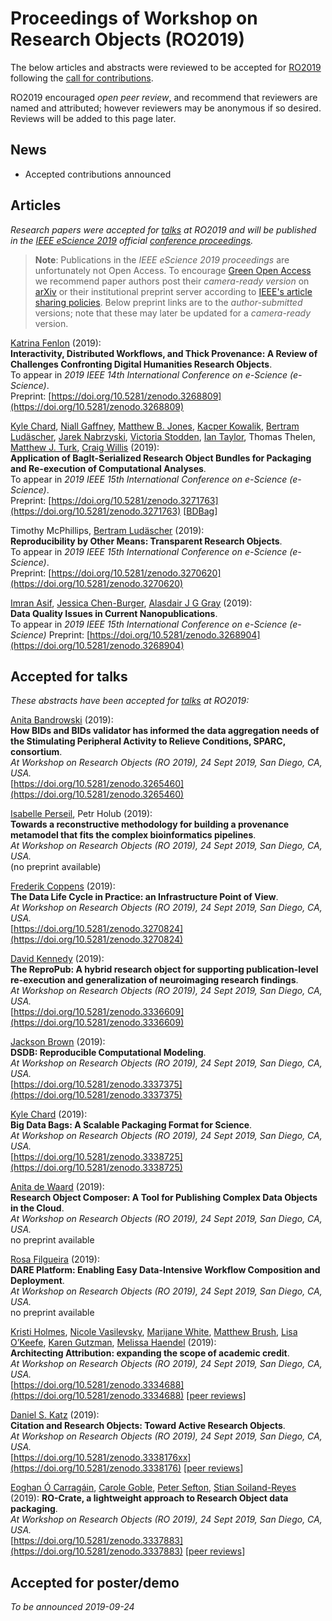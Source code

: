 # Proceedings of Workshop on Research Objects (RO2019)


The below articles and abstracts were reviewed to be accepted for [RO2019](/ro2019/) following the [call for contributions](ro2019/cfp). <!-- See also the [schedule](/ro2019/schedule/) for the corresponding talks. -->

RO2019 encouraged _open peer review_, and recommend that reviewers are named and attributed; however reviewers may be anonymous if so desired. Reviews will be added to this page later.

## News

* Accepted contributions announced


## Articles

_Research papers were accepted for [talks](/ro2019/schedule/) at RO2019 and will be published in the [IEEE eScience 2019](https://escience2019.sdsc.edu/) official [conference proceedings](https://ieeexplore.ieee.org/servlet/opac?punumber=1001511 )._

> **Note**: Publications in the _IEEE eScience 2019 proceedings_ are unfortunately not Open Access. To encourage [Green Open Access](http://www.library.manchester.ac.uk/using-the-library/staff/research/services/open-access-at-manchester/understanding-open-access/#d.en.403436) we recommend paper authors post their _camera-ready version_ on [arXiv](https://arxiv.org/) or their institutional preprint server according to [IEEE's article sharing policies](https://ieeeauthorcenter.ieee.org/publish-with-ieee/author-education-resources/guidelines-and-policies/policy-posting-your-article/). Below preprint links are to the _author-submitted_ versions; note that these may later be updated for a _camera-ready_ version.

[Katrina Fenlon](https://orcid.org/0000-0003-1483-5335) (2019):  
**Interactivity, Distributed Workflows, and Thick Provenance: A Review of Challenges Confronting Digital Humanities Research Objects**.  
To appear in _2019 IEEE 14th International Conference on e-Science (e-Science)_.  
Preprint: [https://doi.org/10.5281/zenodo.3268809](https://doi.org/10.5281/zenodo.3268809)

[Kyle Chard](https://orcid.org/0000-0002-7370-4805),
[Niall Gaffney](https://orcid.org/0000-0002-3668-9853),
[Matthew B. Jones](https://orcid.org/0000-0003-0077-4738),
[Kacper Kowalik](https://orcid.org/0000-0003-1709-3744),
[Bertram Ludäscher](https://orcid.org/0000-0001-9140-936X),
[Jarek Nabrzyski](https://orcid.org/0000-0002-3985-3620),
[Victoria Stodden](https://orcid.org/0000-0003-2015-7825),
[Ian Taylor](https://orcid.org/0000-0002-8904-9630),
Thomas Thelen,
[Matthew J. Turk](https://orcid.org/0000-0002-5294-0198),
[Craig Willis](https://orcid.org/0000-0002-6148-7196) (2019):  
**Application of BagIt-Serialized Research Object Bundles for Packaging and Re-execution of Computational Analyses**.  
To appear in _2019 IEEE 15th International Conference on e-Science (e-Science)_.  
Preprint: [https://doi.org/10.5281/zenodo.3271763](https://doi.org/10.5281/zenodo.3271763)
[[BDBag](https://zenodo.org/record/3271763/files/5cb4ffead9323600016c4d4c.zip?download=1)]

Timothy McPhillips, [Bertram Ludäscher](https://orcid.org/0000-0001-9140-936X) (2019):  
**Reproducibility by Other Means: Transparent Research Objects**.  
To appear in _2019 IEEE 15th International Conference on e-Science (e-Science)_.  
Preprint: [https://doi.org/10.5281/zenodo.3270620](https://doi.org/10.5281/zenodo.3270620)

[Imran Asif](https://orcid.org/0000-0002-1144-6265), [Jessica Chen-Burger](https://orcid.org/0000-0002-7909-0541), [Alasdair J G Gray](https://orcid.org/0000-0002-5711-4872) (2019):  
**Data Quality Issues in Current Nanopublications**.  
To appear in _2019 IEEE 15th International Conference on e-Science (e-Science)_ 
Preprint: [https://doi.org/10.5281/zenodo.3268904](https://doi.org/10.5281/zenodo.3268904)


## Accepted for talks

_These abstracts have been accepted for [talks](/ro2019/schedule/) at RO2019:_

[Anita Bandrowski](https://orcid.org/xx) (2019):  
**How BIDs and BIDs validator has informed the data aggregation needs of the Stimulating Peripheral Activity to Relieve Conditions, SPARC, consortium**.  
_At Workshop on Research Objects (RO 2019), 24 Sept 2019, San Diego, CA, USA._  
[https://doi.org/10.5281/zenodo.3265460](https://doi.org/10.5281/zenodo.3265460)

[Isabelle Perseil](https://orcid.org/xx), Petr Holub (2019):  
**Towards a reconstructive methodology for building a provenance metamodel that fits the complex bioinformatics pipelines**.  
_At Workshop on Research Objects (RO 2019), 24 Sept 2019, San Diego, CA, USA._  
(no preprint available)

[Frederik Coppens](https://orcid.org/xx) (2019):  
**The Data Life Cycle in Practice: an Infrastructure Point of View**.  
_At Workshop on Research Objects (RO 2019), 24 Sept 2019, San Diego, CA, USA._  
[https://doi.org/10.5281/zenodo.3270824](https://doi.org/10.5281/zenodo.3270824)

[David Kennedy](https://orcid.org/xx) (2019):  
**The ReproPub: A hybrid research object for supporting publication-level re-execution and generalization of neuroimaging research findings**.  
_At Workshop on Research Objects (RO 2019), 24 Sept 2019, San Diego, CA, USA._  
[https://doi.org/10.5281/zenodo.3336609](https://doi.org/10.5281/zenodo.3336609)

[Jackson Brown](https://orcid.org/xx) (2019):  
**DSDB: Reproducible Computational Modeling**.  
_At Workshop on Research Objects (RO 2019), 24 Sept 2019, San Diego, CA, USA._  
[https://doi.org/10.5281/zenodo.3337375](https://doi.org/10.5281/zenodo.3337375)

[Kyle Chard](https://orcid.org/xx) (2019):  
**Big Data Bags: A Scalable Packaging Format for Science**.  
_At Workshop on Research Objects (RO 2019), 24 Sept 2019, San Diego, CA, USA._  
[https://doi.org/10.5281/zenodo.3338725](https://doi.org/10.5281/zenodo.3338725)

[Anita de Waard](https://orcid.org/xx) (2019):  
**Research Object Composer: A Tool for Publishing Complex Data Objects in the Cloud**.  
_At Workshop on Research Objects (RO 2019), 24 Sept 2019, San Diego, CA, USA._  
no preprint available

[Rosa Filgueira](https://orcid.org/xx) (2019):  
**DARE Platform: Enabling Easy Data-Intensive Workflow Composition and Deployment**.  
_At Workshop on Research Objects (RO 2019), 24 Sept 2019, San Diego, CA, USA._  
no preprint available

[Kristi Holmes](https://orcid.org/0000-0001-8420-5254),
[Nicole Vasilevsky](https://orcid.org/0000-0001-5208-3432),
[Marijane White](https://orcid.org/0000-0001-5059-4132),
[Matthew Brush](https://orcid.org/0000-0002-1048-5019),
[Lisa O’Keefe](https://orcid.org/0000-0003-1211-7583),
[Karen Gutzman](https://orcid.org/0000-0001-6331-4451),
[Melissa Haendel](https://orcid.org/0000-0001-9114-8737) (2019):  
**Architecting Attribution: expanding the scope of academic credit**.  
_At Workshop on Research Objects (RO 2019), 24 Sept 2019, San Diego, CA, USA._  
[https://doi.org/10.5281/zenodo.3334688](https://doi.org/10.5281/zenodo.3334688)
[[peer reviews](https://github.com/researchobject/ro2019/issues/1)]

[Daniel S. Katz](http://orcid.org/0000-0001-5934-7525) (2019):  
**Citation and Research Objects: Toward Active Research Objects**.  
_At Workshop on Research Objects (RO 2019), 24 Sept 2019, San Diego, CA, USA._  
[https://doi.org/10.5281/zenodo.3338176xx](https://doi.org/10.5281/zenodo.3338176)
[[peer reviews](https://github.com/researchobject/ro2019/issues/2)]

[Eoghan Ó Carragáin](https://orcid.org/0000-0001-8131-2150),
[Carole Goble](https://orcid.org/0000-0001-9842-9718),
[Peter Sefton](https://orcid.org/0000-0002-3545-944X),
[Stian Soiland-Reyes](https://orcid.org/0000-0001-9842-9718) (2019): 
**RO-Crate, a lightweight approach to Research Object data packaging**.  
_At Workshop on Research Objects (RO 2019), 24 Sept 2019, San Diego, CA, USA._  
[https://doi.org/10.5281/zenodo.3337883](https://doi.org/10.5281/zenodo.3337883)
[[peer reviews](https://github.com/researchobject/ro2019/issues/3)]


## Accepted for poster/demo

_To be announced 2019-09-24_
